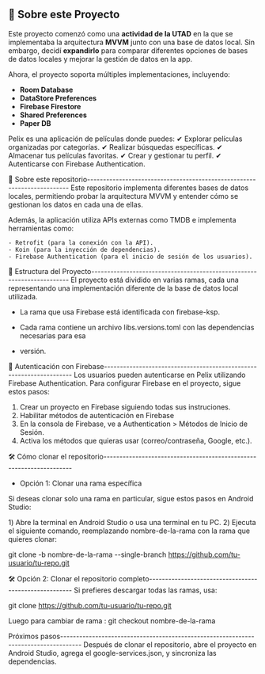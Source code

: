  ## 📌 Sobre este Proyecto

Este proyecto comenzó como una **actividad de la UTAD** en la que se implementaba la arquitectura **MVVM** junto con una base de datos local. Sin embargo, decidí **expandirlo** para comparar diferentes opciones de bases de datos locales y mejorar la gestión de datos en la app.

Ahora, el proyecto soporta múltiples implementaciones, incluyendo:
- **Room Database**
- **DataStore Preferences**
- **Firebase Firestore**
- **Shared Preferences**
- **Paper DB**
  

Pelix es una aplicación de películas donde puedes:
✔ Explorar películas organizadas por categorías.
✔ Realizar búsquedas específicas.
✔ Almacenar tus películas favoritas.
✔ Crear y gestionar tu perfil.
✔ Autenticarse con Firebase Authentication.



📂 Sobre este repositorio------------------------------------------------------------------------
Este repositorio implementa diferentes bases de datos locales, permitiendo probar la arquitectura 
MVVM y entender cómo se gestionan los datos en cada una de ellas.

Además, la aplicación utiliza APIs externas como TMDB e implementa herramientas como:

    - Retrofit (para la conexión con la API).
    - Koin (para la inyección de dependencias).
    - Firebase Authentication (para el inicio de sesión de los usuarios).

🌿 Estructura del Proyecto-----------------------------------------------------------------------
El proyecto está dividido en varias ramas, cada una representando una implementación diferente de 
la base de datos local utilizada.

- La rama que usa Firebase está identificada con firebase-ksp.

- Cada rama contiene un archivo libs.versions.toml con las dependencias necesarias para esa
- versión.


🔐 Autenticación con Firebase--------------------------------------------------------------------
Los usuarios pueden autenticarse en Pelix utilizando Firebase Authentication.
Para configurar Firebase en el proyecto, sigue estos pasos:

1. Crear un proyecto en Firebase siguiendo todas sus instruciones.
2. Habilitar métodos de autenticación en Firebase
3. En la consola de Firebase, ve a Authentication > Métodos de Inicio de Sesión.
4. Activa los métodos que quieras usar (correo/contraseña, Google, etc.).



🛠 Cómo clonar el repositorio--------------------------------------------------------------------
- Opción 1: Clonar una rama específica

Si deseas clonar solo una rama en particular, sigue estos pasos en Android Studio:

1️) Abre la terminal en Android Studio o usa una terminal en tu PC.
2️) Ejecuta el siguiente comando, reemplazando nombre-de-la-rama con la rama que quieres clonar:

git clone -b nombre-de-la-rama --single-branch https://github.com/tu-usuario/tu-repo.git


🛠 Opción 2: Clonar el repositorio completo------------------------------------------------------
Si prefieres descargar todas las ramas, usa:

git clone https://github.com/tu-usuario/tu-repo.git
 
Luego para cambiar de rama :
git checkout nombre-de-la-rama


Próximos pasos------------------------------------------------------------------------------------
Después de clonar el repositorio, abre el proyecto en Android Studio, agrega el 
google-services.json, y sincroniza las dependencias.

